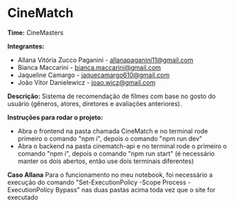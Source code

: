 # CineMatch

**Time:** CineMasters  

**Integrantes:**
- Allana Vitória Zucco Paganini - allanapaganini11@gmail.com
- Bianca Maccarini - bianca.maccarini@gmail.com
- Jaqueline Camargo - jaquecamargo610@gmail.com
- João Vitor Danielewicz - joao.wicz@gmail.com

**Descrição:** Sistema de recomendação de filmes com base no gosto do usuário (gêneros, atores, diretores e avaliações anteriores).


**Instruções para rodar o projeto:**
- Abra o frontend na pasta chamada CineMatch e no terminal rode primeiro o comando "npm i", depois o comando "npm run dev"
- Abra o backend na pasta cinematch-api e no terminal rode o primeiro o comando "npm i", depois o comando "npm run start"
(é necessário manter os dois abertos, então use dois terminais diferentes)

**Caso Allana**
Para o funcionamento no meu notebook, foi necessário a execução do comando "Set-ExecutionPolicy -Scope Process -ExecutionPolicy Bypass" nas duas pastas acima toda vez que o site for executado